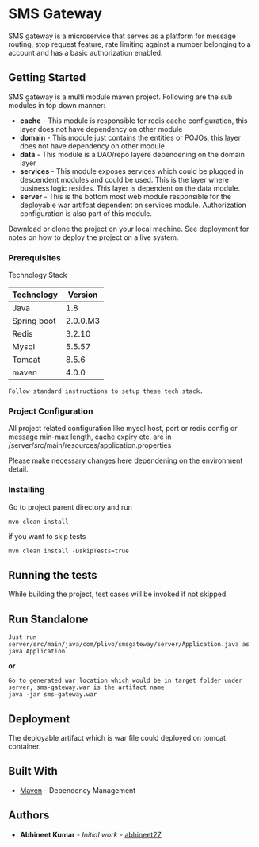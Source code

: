 # SMS Gateway

SMS gateway is a microservice that serves as a platform for message routing, stop request feature, rate limiting against a number
belonging to a account and has a basic authorization enabled.

## Getting Started
SMS gateway is a multi module maven project. 
Following are the sub modules in top down manner:

* **cache** - This module is responsible for redis cache configuration, this layer does not have dependency on other module
* **domain** - This module just contains the entities or POJOs, this layer does not have dependency on other module
* **data** - This module is a DAO/repo layere dependening on the domain layer
* **services** - This module exposes services which could be plugged in descendent modules and could be used. This is
                 the layer where business logic resides. This layer is dependent on the data module.
* **server** - This is the bottom most web module responsible for the deployable war artifcat dependent on services module.                            Authorization configuration is also part of this module.

Download or clone the project on your local machine. See deployment for notes on how to deploy the project on a live system.

### Prerequisites

Technology Stack

| Technology    | Version       |
| ------------- | ------------- |
| Java          | 1.8           |
| Spring boot   | 2.0.0.M3      |
| Redis         | 3.2.10        |
| Mysql         | 5.5.57        |
| Tomcat        | 8.5.6         |
| maven         | 4.0.0         |
```
Follow standard instructions to setup these tech stack.
```
### Project Configuration

All project related configuration like mysql host, port or redis config or message min-max length, cache expiry etc. are
in /server/src/main/resources/application.properties

Please make necessary changes here dependening on the environment detail.

### Installing

Go to project parent directory and run
```
mvn clean install
```

if you want to skip tests

```
mvn clean install -DskipTests=true
```
## Running the tests

While building the project, test cases will be invoked if not skipped. 

## Run Standalone 

```
Just run server/src/main/java/com/plivo/smsgateway/server/Application.java as java Application
```
**or**

```
Go to generated war location which would be in target folder under server, sms-gateway.war is the artifact name
java -jar sms-gateway.war
```

## Deployment

The deployable artifact which is war file could deployed on tomcat container.

## Built With

* [Maven](https://maven.apache.org/) - Dependency Management

## Authors

* **Abhineet Kumar** - *Initial work* - [abhineet27](https://github.com/abhineet27)
